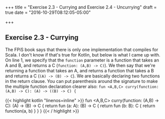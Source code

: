 +++
title = "Exercise 2.3 - Currying and Exercise 2.4 - Uncurrying"
draft = true
date = "2016-10-29T08:12:05-05:00"

+++

## Exercise 2.3 - Currying

The FPiS book says that there is only one implementation that compiles for Scala. I don't know if
that's true for Kotlin, but below is what I came up with. On line 1, we specify that the 
`function` parameter is a function that takes an A and B, and returns a C (`function: (A,B) -> C)`). 
We then say that we're returning a function that takes an A, and returns a function that takes a 
B and returns a C (`(A) -> (B) -> C`). We are basically declaring two functions in the return 
clause. You can put parenthesis around the signature to make the multiple function declaration 
clearer also: `fun <A,B,C> curry(function: (A,B) -> C): (A) -> ((B) -> C) {`

{{< highlight kotlin "linenos=inline" >}}
fun <A,B,C> curry(function: (A,B) -> C): (A) -> (B) -> C {
    return fun (a: A): (B) -> C {
        return fun (b: B): C {
            return function(a, b)
        }
    }
}
{{< / highlight >}}
